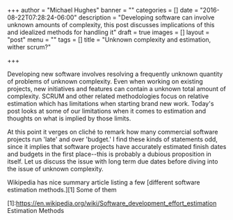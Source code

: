 +++
author = "Michael Hughes"
banner = ""
categories = []
date = "2016-08-22T07:28:24-06:00"
description = "Developing software can involve unknown amounts of complexity, this post discusses implications of this and idealized methods for handling it"
draft = true
images = []
layout = "post"
menu = ""
tags = []
title = "Unknown complexity and estimation, wither scrum?"

+++

Developing new software involves resolving a frequently unknown quantity of problems of unknown complexity. Even when working on existing projects, new initiatives and features
can contain a unknown total amount of complexity. SCRUM and other related methodologies focus on relative estimation which has limitations when starting brand new work. 
Today's post looks at some of our limitations when it comes to estimation and thoughts on what is implied by those limits.

<!--more-->

At this point it verges on cliché to remark how many commercial software projects run 'late' and over 'budget.' I find these kinds of statements odd, since it implies that software
projects have accurately estimated finish dates and budgets in the first place--this is probably a dubious proposition in itself. Let us discuss the issue with long term due dates
before diving into the issue of unknown complexity. 

Wikipedia has nice summary article listing a few [different software estimation methods.][1] Some of them 

[1]:https://en.wikipedia.org/wiki/Software_development_effort_estimation Estimation Methods